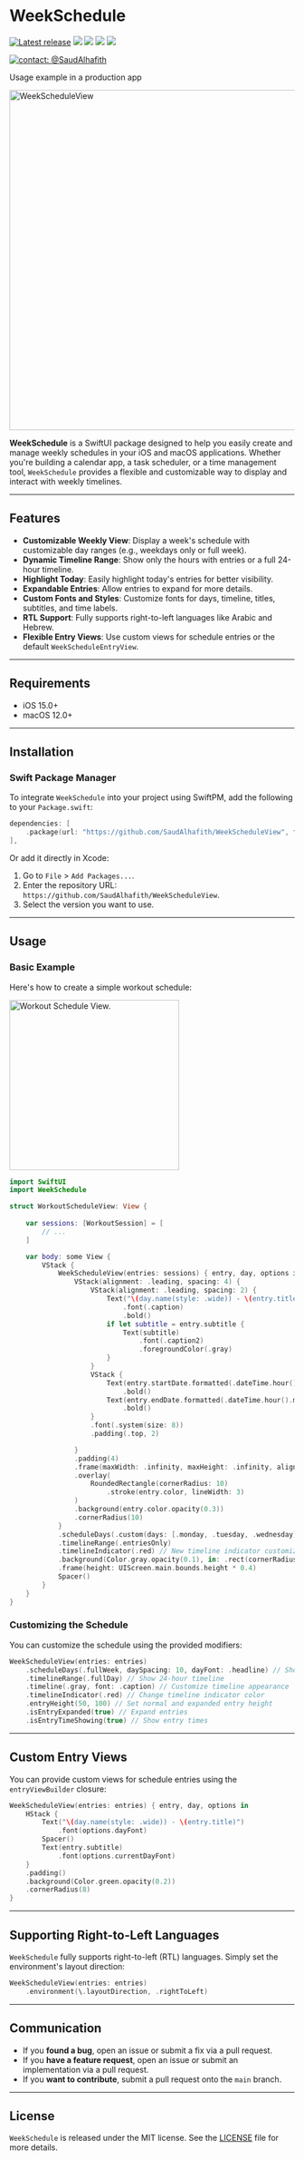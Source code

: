 # WeekSchedule

[![Latest release](https://img.shields.io/github/v/release/SaudAlhafith/WeekScheduleView?color=brightgreen&label=version)](https://github.com/SaudAlhafith/WeekScheduleView/releases/latest)
[![](https://img.shields.io/endpoint?url=https%3A%2F%2Fswiftpackageindex.com%2Fapi%2Fpackages%2FSaudAlhafith%2FWeekScheduleView%2Fbadge%3Ftype%3Dswift-versions)](https://swiftpackageindex.com/SaudAlhafith/WeekScheduleView)
[![](https://img.shields.io/endpoint?url=https%3A%2F%2Fswiftpackageindex.com%2Fapi%2Fpackages%2FSaudAlhafith%2FWeekScheduleView%2Fbadge%3Ftype%3Dplatforms)](https://swiftpackageindex.com/SaudAlhafith/WeekScheduleView)
[![](https://img.shields.io/badge/SPM-supported-DE5C43.svg?color=brightgreen)](https://swift.org/package-manager/)
![](https://img.shields.io/github/license/2FSaudAlhafith/WeekScheduleView)

[![contact: @SaudAlhafith](https://img.shields.io/badge/contact-%40SaudAlhafith-blue.svg?style=flat)](https://t.me/SaudAlhafith)

Usage example in a production app
<p align="left">
<img src="Assets/ScheduleViewInMoqraraty.png" alt="WeekScheduleView" width="600">
</p>

**WeekSchedule** is a SwiftUI package designed to help you easily create and manage weekly schedules in your iOS and macOS applications. Whether you're building a calendar app, a task scheduler, or a time management tool, `WeekSchedule` provides a flexible and customizable way to display and interact with weekly timelines.

---

## Features

- **Customizable Weekly View**: Display a week's schedule with customizable day ranges (e.g., weekdays only or full week).
- **Dynamic Timeline Range**: Show only the hours with entries or a full 24-hour timeline.
- **Highlight Today**: Easily highlight today's entries for better visibility.
- **Expandable Entries**: Allow entries to expand for more details.
- **Custom Fonts and Styles**: Customize fonts for days, timeline, titles, subtitles, and time labels.
- **RTL Support**: Fully supports right-to-left languages like Arabic and Hebrew.
- **Flexible Entry Views**: Use custom views for schedule entries or the default `WeekScheduleEntryView`.

---

## Requirements

- iOS 15.0+
- macOS 12.0+

---

## Installation

### Swift Package Manager

To integrate `WeekSchedule` into your project using SwiftPM, add the following to your `Package.swift`:

```swift
dependencies: [
    .package(url: "https://github.com/SaudAlhafith/WeekScheduleView", from: "0.3.0"),
],
```

Or add it directly in Xcode:

1. Go to `File` > `Add Packages...`.
2. Enter the repository URL: `https://github.com/SaudAlhafith/WeekScheduleView`.
3. Select the version you want to use.

---

## Usage

### Basic Example

Here's how to create a simple workout schedule:

<img src="Assets/WorkoutScheduleView.png" width="300" alt="Workout Schedule View.">


```swift
import SwiftUI
import WeekSchedule

struct WorkoutScheduleView: View {
    
    var sessions: [WorkoutSession] = [
        // ...
    ]

    var body: some View {
        VStack {
            WeekScheduleView(entries: sessions) { entry, day, options in
                VStack(alignment: .leading, spacing: 4) {
                    VStack(alignment: .leading, spacing: 2) {
                        Text("\(day.name(style: .wide)) - \(entry.title)")
                            .font(.caption)
                            .bold()
                        if let subtitle = entry.subtitle {
                            Text(subtitle)
                                .font(.caption2)
                                .foregroundColor(.gray)
                        }
                    }
                    VStack {
                        Text(entry.startDate.formatted(.dateTime.hour().minute()))
                            .bold()
                        Text(entry.endDate.formatted(.dateTime.hour().minute()))
                            .bold()
                    }
                    .font(.system(size: 8))
                    .padding(.top, 2)

                }
                .padding(4)
                .frame(maxWidth: .infinity, maxHeight: .infinity, alignment: .leading)
                .overlay(
                    RoundedRectangle(cornerRadius: 10)
                        .stroke(entry.color, lineWidth: 3)
                )
                .background(entry.color.opacity(0.3))
                .cornerRadius(10)
            }
            .scheduleDays(.custom(days: [.monday, .tuesday, .wednesday]))
            .timelineRange(.entriesOnly)
            .timelineIndicator(.red) // New timeline indicator customization
            .background(Color.gray.opacity(0.1), in: .rect(cornerRadius: 20))
            .frame(height: UIScreen.main.bounds.height * 0.4)
            Spacer()
        }
    }
}
```

### Customizing the Schedule

You can customize the schedule using the provided modifiers:

```swift
WeekScheduleView(entries: entries)
    .scheduleDays(.fullWeek, daySpacing: 10, dayFont: .headline) // Show full week with spacing and font customization
    .timelineRange(.fullDay) // Show 24-hour timeline
    .timeline(.gray, font: .caption) // Customize timeline appearance
    .timelineIndicator(.red) // Change timeline indicator color
    .entryHeight(50, 100) // Set normal and expanded entry height
    .isEntryExpanded(true) // Expand entries
    .isEntryTimeShowing(true) // Show entry times
```

---

## Custom Entry Views

You can provide custom views for schedule entries using the `entryViewBuilder` closure:

```swift
WeekScheduleView(entries: entries) { entry, day, options in
    HStack {
        Text("\(day.name(style: .wide)) - \(entry.title)")
            .font(options.dayFont)
        Spacer()
        Text(entry.subtitle)
            .font(options.currentDayFont)
    }
    .padding()
    .background(Color.green.opacity(0.2))
    .cornerRadius(8)
}
```

---

## Supporting Right-to-Left Languages

`WeekSchedule` fully supports right-to-left (RTL) languages. Simply set the environment's layout direction:

```swift
WeekScheduleView(entries: entries)
    .environment(\.layoutDirection, .rightToLeft)
```

---

## Communication

- If you **found a bug**, open an issue or submit a fix via a pull request.
- If you **have a feature request**, open an issue or submit an implementation via a pull request.
- If you **want to contribute**, submit a pull request onto the `main` branch.

---

## License

`WeekSchedule` is released under the MIT license. See the [LICENSE](LICENSE) file for more details.
